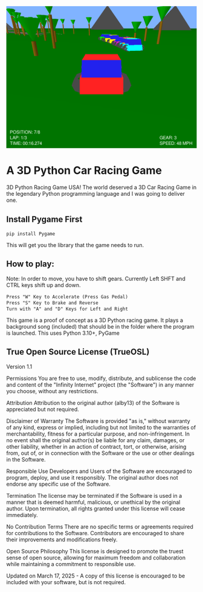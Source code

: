 <center><img src="https://github.com/alby13/3D-Python-Racing-Game/blob/main/python-racing.png?raw=true"></center>

# A 3D Python Car Racing Game
3D Python Racing Game USA! The world deserved a 3D Car Racing Game in the legendary Python programming language and I was going to deliver one.

## Install Pygame First
```
pip install Pygame
```

This will get you the library that the game needs to run.

## How to play:
Note: In order to move, you have to shift gears. Currently Left SHFT and CTRL keys shift up and down.

```
Press "W" Key to Accelerate (Press Gas Pedal)
Press "S" Key to Brake and Reverse
Turn with "A" and "D" Keys for Left and Right
```

This game is a proof of concept as a 3D Python racing game. It plays a background song (included) that should be in the folder where the program is launched. This uses Python 3.10+, PyGame


## True Open Source License (TrueOSL)
Version 1.1

Permissions
You are free to use, modify, distribute, and sublicense the code and content of the "Infinity Internet" project (the "Software") in any manner you choose, without any restrictions.

Attribution
Attribution to the original author (alby13) of the Software is appreciated but not required.

Disclaimer of Warranty
The Software is provided "as is," without warranty of any kind, express or implied, including but not limited to the warranties of merchantability, fitness for a particular purpose, and non-infringement. In no event shall the original author(s) be liable for any claim, damages, or other liability, whether in an action of contract, tort, or otherwise, arising from, out of, or in connection with the Software or the use or other dealings in the Software.

Responsible Use
Developers and Users of the Software are encouraged to program, deploy, and use it responsibly. The original author does not endorse any specific use of the Software.

Termination
The license may be terminated if the Software is used in a manner that is deemed harmful, malicious, or unethical by the original author. Upon termination, all rights granted under this license will cease immediately.

No Contribution Terms
There are no specific terms or agreements required for contributions to the Software. Contributors are encouraged to share their improvements and modifications freely.

Open Source Philosophy
This license is designed to promote the truest sense of open source, allowing for maximum freedom and collaboration while maintaining a commitment to responsible use.

Updated on March 17, 2025 - A copy of this license is encouraged to be included with your software, but is not required.
